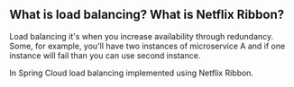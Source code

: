 ## What is load balancing? What is Netflix Ribbon?
Load balancing it's when you increase availability through redundancy. Some, for example, you'll have two instances of microservice A and if one instance will fail than you can use second instance.

In Spring Cloud load balancing implemented using Netflix Ribbon.

